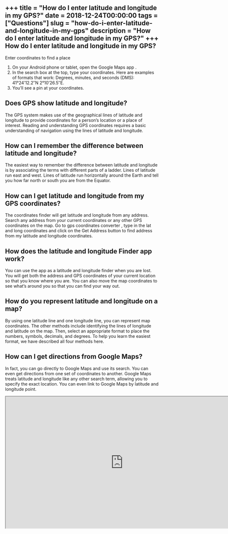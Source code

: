 +++
title = "How do I enter latitude and longitude in my GPS?"
date = 2018-12-24T00:00:00
tags = ["Questions"]
slug = "how-do-i-enter-latitude-and-longitude-in-my-gps"
description = "How do I enter latitude and longitude in my GPS?"
+++
How do I enter latitude and longitude in my GPS?
------------------------------------------------

Enter coordinates to find a place

1. On your Android phone or tablet, open the Google Maps app .
2. In the search box at the top, type your coordinates. Here are examples of formats that work: Degrees, minutes, and seconds (DMS): 41°24’12.2″N 2°10’26.5″E.
3. You’ll see a pin at your coordinates.

Does GPS show latitude and longitude?
-------------------------------------

The GPS system makes use of the geographical lines of latitude and longitude to provide coordinates for a person’s location or a place of interest. Reading and understanding GPS coordinates requires a basic understanding of navigation using the lines of latitude and longitude.

How can I remember the difference between latitude and longitude?
-----------------------------------------------------------------

The easiest way to remember the difference between latitude and longitude is by associating the terms with different parts of a ladder. Lines of latitude run east and west. Lines of latitude run horizontally around the Earth and tell you how far north or south you are from the Equator.

How can I get latitude and longitude from my GPS coordinates?
-------------------------------------------------------------

The coordinates finder will get latitude and longitude from any address. Search any address from your current coordinates or any other GPS coordinates on the map. Go to gps coordinates converter , type in the lat and long coordinates and click on the Get Address button to find address from my latitude and longitude coordinates.

How does the latitude and longitude Finder app work?
----------------------------------------------------

You can use the app as a latitude and longitude finder when you are lost. You will get both the address and GPS coordinates of your current location so that you know where you are. You can also move the map coordinates to see what’s around you so that you can find your way out.

How do you represent latitude and longitude on a map?
-----------------------------------------------------

By using one latitude line and one longitude line, you can represent map coordinates. The other methods include identifying the lines of longitude and latitude on the map. Then, select an appropriate format to place the numbers, symbols, decimals, and degrees. To help you learn the easiest format, we have described all four methods here.

How can I get directions from Google Maps?
------------------------------------------

In fact, you can go directly to Google Maps and use its search. You can even get directions from one set of coordinates to another. Google Maps treats latitude and longitude like any other search term, allowing you to specify the exact location. You can even link to Google Maps by latitude and longitude point.

<iframe allow="accelerometer; autoplay; clipboard-write; encrypted-media; gyroscope; picture-in-picture" allowfullscreen="" class="__youtube_prefs__  epyt-is-override  no-lazyload" data-no-lazy="1" data-origheight="433" data-origwidth="770" data-skipgform_ajax_framebjll="" height="433" id="_ytid_63418" loading="lazy" src="https://www.youtube.com/embed/ozVAHc2WUOU?enablejsapi=1&autoplay=0&cc_load_policy=0&cc_lang_pref=&iv_load_policy=1&loop=0&modestbranding=0&rel=1&fs=1&playsinline=0&autohide=2&theme=dark&color=red&controls=1&" title="YouTube player" width="770"></iframe>